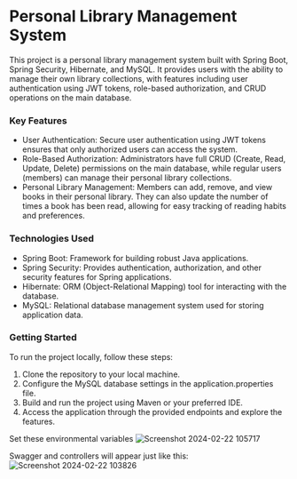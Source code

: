 <h1>Personal Library Management System</h1>

This project is a personal library management system built with Spring Boot, Spring Security, Hibernate, and MySQL. It provides users with the ability to manage their own library collections, with features including user authentication using JWT tokens, role-based authorization, and CRUD operations on the main database.

<h3>Key Features</h3>

- User Authentication: Secure user authentication using JWT tokens ensures that only authorized users can access the system.
- Role-Based Authorization: Administrators have full CRUD (Create, Read, Update, Delete) permissions on the main database, while regular users (members) can manage their personal library collections.
- Personal Library Management: Members can add, remove, and view books in their personal library. They can also update the number of times a book has been read, allowing for easy tracking of reading habits and preferences.
  
<h3>Technologies Used</h3>

- Spring Boot: Framework for building robust Java applications.
- Spring Security: Provides authentication, authorization, and other security features for Spring applications.
- Hibernate: ORM (Object-Relational Mapping) tool for interacting with the database.
- MySQL: Relational database management system used for storing application data.

<h3>Getting Started</h3>

To run the project locally, follow these steps:

1. Clone the repository to your local machine.
2. Configure the MySQL database settings in the application.properties file.
3. Build and run the project using Maven or your preferred IDE.
4. Access the application through the provided endpoints and explore the features.

Set these environmental variables
![Screenshot 2024-02-22 105717](https://github.com/baldi364/library/assets/134001121/e1389068-c865-42d0-b052-566345f483d7)

Swagger and controllers will appear just like this:
![Screenshot 2024-02-22 103826](https://github.com/baldi364/library/assets/134001121/ae0bb226-b97c-475d-87bb-5c33efb0afaf)
